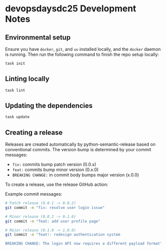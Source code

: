 # devopsdaysdc25 Development Notes

## Environmental setup

Ensure you have `docker`, `git`, and `uv` installed locally, and the `docker` daemon is running. Then run the following command to finish the repo setup
locally:

```bash
task init
```

## Linting locally

```bash
task lint
```

## Updating the dependencies

```bash
task update
```

## Creating a release

Releases are created automatically by python-semantic-release based on conventional commits. The version bump is determined by your commit messages:

- `fix:` commits bump patch version (0.0.x)
- `feat:` commits bump minor version (0.x.0)
- `BREAKING CHANGE:` in commit body bumps major version (x.0.0)

To create a release, use the release GitHub action:

Example commit messages:

```bash
# Patch release (0.0.1 -> 0.0.2)
git commit -m "fix: resolve user login issue"

# Minor release (0.0.2 -> 0.1.0)
git commit -m "feat: add user profile page"

# Major release (0.1.0 -> 1.0.0)
git commit -m "feat!: redesign authentication system

BREAKING CHANGE: The login API now requires a different payload format"
```
